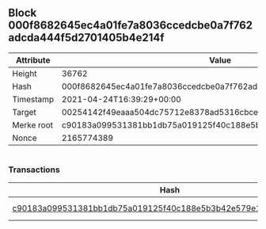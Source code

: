 ## Block 000f8682645ec4a01fe7a8036ccedcbe0a7f762adcda444f5d2701405b4e214f

Attribute | Value
--- | ---
Height | 36762
Hash | 000f8682645ec4a01fe7a8036ccedcbe0a7f762adcda444f5d2701405b4e214f
Timestamp | 2021-04-24T16:39:29+00:00
Target | 00254142f49eaaa504dc75712e8378ad5316cbcead634704b3734b6271167cc4
Merke root | c90183a099531381bb1db75a019125f40c188e5b3b42e579e1bb8f5a7a6a07c9
Nonce | 2165774389

```

```

### Transactions

Hash | Amount
--- | ---
[c90183a099531381bb1db75a019125f40c188e5b3b42e579e1bb8f5a7a6a07c9](c90183a099531381bb1db75a019125f40c188e5b3b42e579e1bb8f5a7a6a07c9.md) | 10.00000000 SKEPTI 
